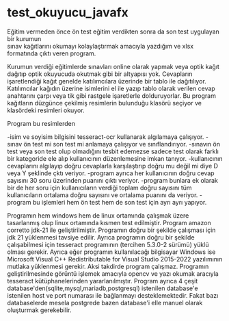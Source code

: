 # test_okuyucu_javafx
Eğitim vermeden önce ön test eğitim verdikten sonra da 
son test uygulayan bir kurumun  
sınav kağıtlarını okumayı kolaylaştırmak amacıyla yazdığım 
ve xlsx formatında çıktı veren program.

Kurumun  verdiği eğitimlerde sınavları online olarak yapmak veya optik kağıt dağıtıp optik okuyucuda okutmak gibi bir altyapısı yok. 
Cevapların işaretlendiği kağıt genelde katılımcılara üzerinde bir tablo ile dağıtılıyor.
Katılımcılar kağıdın üzerine isimlerini el ile yazıp tablo olarak verilen cevap anahtarını çarpı veya tik gibi rastgele işaretlerle dolduruyorlar.
Bu program kağıtların düzgünce çekilmiş resimlerin bulunduğu klasörü seçiyor ve klasördeki resimleri okuyor.

Program bu resimlerden

-isim ve soyisim bilgisini tesseract-ocr kullanarak algılamaya çalışıyor.
-sınav ön test mi son test mi anlamaya çalışıyor ve sınıflandırıyor.
-sınavın ön test veya son test olup olmadığını tesbit edemezse sadece test olarak farklı bir kategoride ele alıp kullanıcının düzenlemesine imkan tanıyor.
-kullanıcının cevaplarını algılayıp doğru cevaplarla karşılaştırıp doğru mu değil mi diye D veya Y şeklinde çktı veriyor.
-program ayrıca her kullanıcının doğru cevap sayısını 30 soru üzerinden puanını çıktı veriyor.
-program bunlara ek olarak bir de her soru için kullanıcıların verdiği toplam doğru sayısını tüm kullanıcıların ortalama doğru sayısını ve ortalama puanını da veriyor.
-program bu işlemleri hem ön test hem de son test için ayrı ayrı yapıyor.

Programın hem windows hem de linux ortamında çalışmak üzere tasarlanmış olup linux ortamında kısmen test edilmiştir.
Program amazon corretto jdk-21 ile geliştirilmiştir. Programın doğru bir şekilde çalışması için  jdk 21 yüklenmesi tavsiye edilir.
Ayrıca programın doğru bir şekilde çalışabilmesi için tesseract programının
(tercihen 5.3.0-2 sürümü) yüklü olması gerekir.
Ayrıca eğer programın kullanılacağı bilgisayar Windows ise 
Microsoft Visual C++ Redistributable for Visual Studio 2015-2022 yazılımının mutlaka yüklenmesi gerekir. Aksi takdirde program çalışmaz.
Programın geliştirilmesinde görüntü işlemek amacıyla opencv ve yazı okumak aracıyla tesseract kütüphanelerinden yararlanılmıştır.
Program ayrıca 4 çeşit database'den(sqlite,mysql,mariadb,postgresql) istenilen database'e istenilen host ve port numarası ile bağlanmayı desteklemektedir.
Fakat bazı databaselerde mesela postgrede bazen database'i elle manuel olarak oluşturmak gerekebilir.

